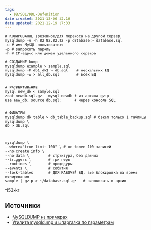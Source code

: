```yaml
---
tags:
  - DB/SQL/DDL-Defenition
date created: 2021-12-06 23:16
date updated: 2021-12-19 17:33
---
```


```shell
# КОПИРОВАНИЕ (резевное/для переноса на другой сервер)
mysqldump -u -h 82.82.82.82 -p database > database.sql
-u # имя MySQL-пользователя
-p # запросить пароль
-h # IP-адрес или домен удаленного сервера

# СОЗДАНИЕ bump
mysqldump example > sample.sql	 
mysqldump -B db1 db2 > db.sql	 # нескольких БД
mysqldump -A > all_db.sql		 # всех БД


# РАЗВЕРТЫВАНИЕ
mysql new_db < sample.sql	
zcat newdb.sql.gz | mysql newdb	# из архива gzip
use new_db; source db.sql;		# через консоль SQL


# ФИЛЬТРЫ
mysqldump db table > db_table_backup.sql # бэкап только 1 таблицы
mysqldump \
db > db.sql	 
			


mysqldump \
--where="true limit 100" \ # не более 100 записей
--no-create-info \
--no-data \			# структура, без данных
--triggers \		# триггеры
--routines \		# процедуры
--events \			# события
--lock-tables		# ДЛЯ РАБОЧЕЙ БД, все блокировка на время копирования
sample | gzip > ~/database.sql.gz	# запоковать в архив
```

^l53xkr

## Источники

- [MySQLDUMP на примерах](https://maxidrom.net/archives/1396)
- [Утилита mysqldump и шпаргалка по параметрам](https://adw0rd.com/2009/06/07/mysqldump-and-cheat-sheet/)
